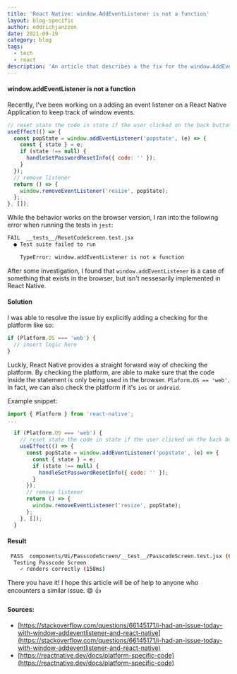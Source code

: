 ```yaml
---
title: 'React Native: window.AddEventListener is not a function'
layout: blog-specific
author: eddrichjanzzen
date: 2021-09-19
category: blog
tags:
  - tech
  - react
description: 'An article that describes a the fix for the window.AddEventListener is not a function.'
---
```


#### window.addEventListener is not a function

Recently, I've been working on a adding an event listener on a React Native Application to keep track of window events.

```js
// reset state the code in state if the user clicked on the back button in browser
useEffect(() => {
  const popState = window.addEventListener('popstate', (e) => {
    const { state } = e;
    if (state !== null) {
      handleSetPasswordResetInfo({ code: '' });
    }
  });
  // remove listener
  return () => {
    window.removeEventListener('resize', popState);
  };
}, []);
```

While the behavior works on the browser version, I ran into the following error when running the tests in `jest`:

```bash
FAIL  __tests__/ResetCodeScreen.test.jsx
  ● Test suite failed to run

    TypeError: window.addEventListener is not a function
```

After some investigation, I found that `window.addEventListener` is a case of something that exists in the browser, but isn't nessesarily implemented in React Native.

#### Solution

I was able to resolve the issue by explicitly adding a checking for the platform like so:

```js
if (Platform.OS === 'web') {
  // insert logic here
}
```

Luckly, React Native provides a straight forward way of checking the platform. By checking the platform, are able to make sure that the code inside the statement is only being used in the browser. `Plaform.OS == 'web'`. In fact, we can also check the platform if it's `ios` or `android`.

Example snippet:

```js
import { Platform } from 'react-native';
...

  if (Platform.OS === 'web') {
    // reset state the code in state if the user clicked on the back button in browser
    useEffect(() => {
      const popState = window.addEventListener('popstate', (e) => {
        const { state } = e;
        if (state !== null) {
          handleSetPasswordResetInfo({ code: '' });
        }
      });
      // remove listener
      return () => {
        window.removeEventListener('resize', popState);
      };
    }, []);
  }
```

#### Result

```bash
 PASS  components/Ui/PasscodeScreen/__test__/PasscodeScreen.test.jsx (6.476s)
  Testing Passcode Screen
    ✓ renders correctly (158ms)
```

There you have it! I hope this article will be of help to anyone who encounters a similar issue. :smile: :thumbsup:

#### Sources:

- [https://stackoverflow.com/questions/66145171/i-had-an-issue-today-with-window-addeventlistener-and-react-native](https://stackoverflow.com/questions/66145171/i-had-an-issue-today-with-window-addeventlistener-and-react-native)
- [https://reactnative.dev/docs/platform-specific-code](https://reactnative.dev/docs/platform-specific-code)
